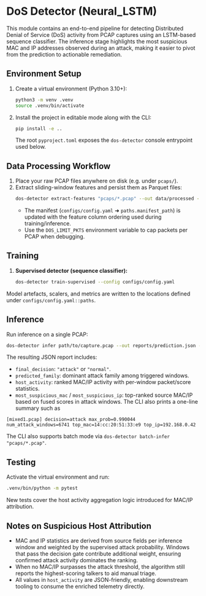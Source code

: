 # DoS Detector (Neural_LSTM)

This module contains an end-to-end pipeline for detecting Distributed Denial of Service (DoS) activity from PCAP captures using an LSTM-based sequence classifier. The inference stage highlights the most suspicious MAC and IP addresses observed during an attack, making it easier to pivot from the prediction to actionable remediation.

## Environment Setup

1. Create a virtual environment (Python 3.10+):
   ```bash
   python3 -m venv .venv
   source .venv/bin/activate
   ```
2. Install the project in editable mode along with the CLI:
   ```bash
   pip install -e ..
   ```
   The root `pyproject.toml` exposes the `dos-detector` console entrypoint used below.

## Data Processing Workflow

1. Place your raw PCAP files anywhere on disk (e.g. under `pcaps/`).
2. Extract sliding-window features and persist them as Parquet files:
   ```bash
   dos-detector extract-features "pcaps/*.pcap" --out data/processed --config configs/config.yaml
   ```
   - The manifest (`configs/config.yaml` ➜ `paths.manifest_path`) is updated with the feature column ordering used during training/inference.
   - Use the `DOS_LIMIT_PKTS` environment variable to cap packets per PCAP when debugging.

## Training

1. **Supervised detector (sequence classifier):**
   ```bash
   dos-detector train-supervised --config configs/config.yaml
   ```
Model artefacts, scalers, and metrics are written to the locations defined under `configs/config.yaml::paths`.

## Inference

Run inference on a single PCAP:
```bash
dos-detector infer path/to/capture.pcap --out reports/prediction.json --config configs/config.yaml
```

The resulting JSON report includes:
- `final_decision`: `"attack"` or `"normal"`.
- `predicted_family`: dominant attack family among triggered windows.
- `host_activity`: ranked MAC/IP activity with per-window packet/score statistics.
- `most_suspicious_mac` / `most_suspicious_ip`: top-ranked source MAC/IP based on fused scores in attack windows.
The CLI also prints a one-line summary such as

```text
[mixed1.pcap] decision=attack max_prob=0.990044 num_attack_windows=6741 top_mac=14:cc:20:51:33:e9 top_ip=192.168.0.42
```
The CLI also supports batch mode via `dos-detector batch-infer "pcaps/*.pcap"`.

## Testing

Activate the virtual environment and run:
```bash
.venv/bin/python -m pytest
```
New tests cover the host activity aggregation logic introduced for MAC/IP attribution.

## Notes on Suspicious Host Attribution

- MAC and IP statistics are derived from source fields per inference window and weighted by the supervised attack probability. Windows that pass the decision gate contribute additional weight, ensuring confirmed attack activity dominates the ranking.
- When no MAC/IP surpasses the attack threshold, the algorithm still reports the highest-scoring talkers to aid manual triage.
- All values in `host_activity` are JSON-friendly, enabling downstream tooling to consume the enriched telemetry directly.
